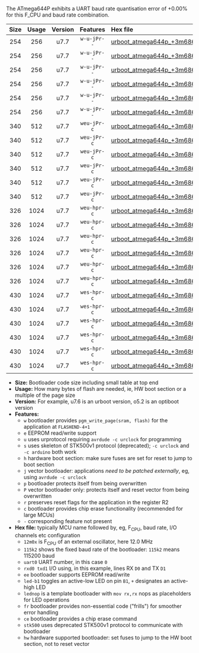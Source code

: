 The ATmega644P exhibits a UART baud rate quantisation error of +0.00% for this F_CPU and baud rate combination.

|Size|Usage|Version|Features|Hex file|
|:-:|:-:|:-:|:-:|:--|
|254|256|u7.7|`w-u-jPr--`|[urboot_atmega644p_+3m6864x_++14k4_uart0_rxd0_txd1_led+b0_fr.hex](https://raw.githubusercontent.com/stefanrueger/urboot.hex/main/mcus/atmega644p/external_oscillator/fcpu_+3m6864x/br_++14k4/urboot_atmega644p_+3m6864x_++14k4_uart0_rxd0_txd1_led+b0_fr.hex)|
|254|256|u7.7|`w-u-jPr--`|[urboot_atmega644p_+3m6864x_++14k4_uart0_rxd0_txd1_led+b7_fr.hex](https://raw.githubusercontent.com/stefanrueger/urboot.hex/main/mcus/atmega644p/external_oscillator/fcpu_+3m6864x/br_++14k4/urboot_atmega644p_+3m6864x_++14k4_uart0_rxd0_txd1_led+b7_fr.hex)|
|254|256|u7.7|`w-u-jPr--`|[urboot_atmega644p_+3m6864x_++14k4_uart0_rxd0_txd1_lednop_fr.hex](https://raw.githubusercontent.com/stefanrueger/urboot.hex/main/mcus/atmega644p/external_oscillator/fcpu_+3m6864x/br_++14k4/urboot_atmega644p_+3m6864x_++14k4_uart0_rxd0_txd1_lednop_fr.hex)|
|254|256|u7.7|`w-u-jPr--`|[urboot_atmega644p_+3m6864x_++14k4_uart1_rxd2_txd3_led+b0_fr.hex](https://raw.githubusercontent.com/stefanrueger/urboot.hex/main/mcus/atmega644p/external_oscillator/fcpu_+3m6864x/br_++14k4/urboot_atmega644p_+3m6864x_++14k4_uart1_rxd2_txd3_led+b0_fr.hex)|
|254|256|u7.7|`w-u-jPr--`|[urboot_atmega644p_+3m6864x_++14k4_uart1_rxd2_txd3_led+b7_fr.hex](https://raw.githubusercontent.com/stefanrueger/urboot.hex/main/mcus/atmega644p/external_oscillator/fcpu_+3m6864x/br_++14k4/urboot_atmega644p_+3m6864x_++14k4_uart1_rxd2_txd3_led+b7_fr.hex)|
|254|256|u7.7|`w-u-jPr--`|[urboot_atmega644p_+3m6864x_++14k4_uart1_rxd2_txd3_lednop_fr.hex](https://raw.githubusercontent.com/stefanrueger/urboot.hex/main/mcus/atmega644p/external_oscillator/fcpu_+3m6864x/br_++14k4/urboot_atmega644p_+3m6864x_++14k4_uart1_rxd2_txd3_lednop_fr.hex)|
|340|512|u7.7|`weu-jPr-c`|[urboot_atmega644p_+3m6864x_++14k4_uart0_rxd0_txd1_ee_led+b0_fr_ce.hex](https://raw.githubusercontent.com/stefanrueger/urboot.hex/main/mcus/atmega644p/external_oscillator/fcpu_+3m6864x/br_++14k4/urboot_atmega644p_+3m6864x_++14k4_uart0_rxd0_txd1_ee_led+b0_fr_ce.hex)|
|340|512|u7.7|`weu-jPr-c`|[urboot_atmega644p_+3m6864x_++14k4_uart0_rxd0_txd1_ee_led+b7_fr_ce.hex](https://raw.githubusercontent.com/stefanrueger/urboot.hex/main/mcus/atmega644p/external_oscillator/fcpu_+3m6864x/br_++14k4/urboot_atmega644p_+3m6864x_++14k4_uart0_rxd0_txd1_ee_led+b7_fr_ce.hex)|
|340|512|u7.7|`weu-jPr-c`|[urboot_atmega644p_+3m6864x_++14k4_uart0_rxd0_txd1_ee_lednop_fr_ce.hex](https://raw.githubusercontent.com/stefanrueger/urboot.hex/main/mcus/atmega644p/external_oscillator/fcpu_+3m6864x/br_++14k4/urboot_atmega644p_+3m6864x_++14k4_uart0_rxd0_txd1_ee_lednop_fr_ce.hex)|
|340|512|u7.7|`weu-jPr-c`|[urboot_atmega644p_+3m6864x_++14k4_uart1_rxd2_txd3_ee_led+b0_fr_ce.hex](https://raw.githubusercontent.com/stefanrueger/urboot.hex/main/mcus/atmega644p/external_oscillator/fcpu_+3m6864x/br_++14k4/urboot_atmega644p_+3m6864x_++14k4_uart1_rxd2_txd3_ee_led+b0_fr_ce.hex)|
|340|512|u7.7|`weu-jPr-c`|[urboot_atmega644p_+3m6864x_++14k4_uart1_rxd2_txd3_ee_led+b7_fr_ce.hex](https://raw.githubusercontent.com/stefanrueger/urboot.hex/main/mcus/atmega644p/external_oscillator/fcpu_+3m6864x/br_++14k4/urboot_atmega644p_+3m6864x_++14k4_uart1_rxd2_txd3_ee_led+b7_fr_ce.hex)|
|340|512|u7.7|`weu-jPr-c`|[urboot_atmega644p_+3m6864x_++14k4_uart1_rxd2_txd3_ee_lednop_fr_ce.hex](https://raw.githubusercontent.com/stefanrueger/urboot.hex/main/mcus/atmega644p/external_oscillator/fcpu_+3m6864x/br_++14k4/urboot_atmega644p_+3m6864x_++14k4_uart1_rxd2_txd3_ee_lednop_fr_ce.hex)|
|326|1024|u7.7|`weu-hpr-c`|[urboot_atmega644p_+3m6864x_++14k4_uart0_rxd0_txd1_ee_led+b0_fr_ce_hw.hex](https://raw.githubusercontent.com/stefanrueger/urboot.hex/main/mcus/atmega644p/external_oscillator/fcpu_+3m6864x/br_++14k4/urboot_atmega644p_+3m6864x_++14k4_uart0_rxd0_txd1_ee_led+b0_fr_ce_hw.hex)|
|326|1024|u7.7|`weu-hpr-c`|[urboot_atmega644p_+3m6864x_++14k4_uart0_rxd0_txd1_ee_led+b7_fr_ce_hw.hex](https://raw.githubusercontent.com/stefanrueger/urboot.hex/main/mcus/atmega644p/external_oscillator/fcpu_+3m6864x/br_++14k4/urboot_atmega644p_+3m6864x_++14k4_uart0_rxd0_txd1_ee_led+b7_fr_ce_hw.hex)|
|326|1024|u7.7|`weu-hpr-c`|[urboot_atmega644p_+3m6864x_++14k4_uart0_rxd0_txd1_ee_lednop_fr_ce_hw.hex](https://raw.githubusercontent.com/stefanrueger/urboot.hex/main/mcus/atmega644p/external_oscillator/fcpu_+3m6864x/br_++14k4/urboot_atmega644p_+3m6864x_++14k4_uart0_rxd0_txd1_ee_lednop_fr_ce_hw.hex)|
|326|1024|u7.7|`weu-hpr-c`|[urboot_atmega644p_+3m6864x_++14k4_uart1_rxd2_txd3_ee_led+b0_fr_ce_hw.hex](https://raw.githubusercontent.com/stefanrueger/urboot.hex/main/mcus/atmega644p/external_oscillator/fcpu_+3m6864x/br_++14k4/urboot_atmega644p_+3m6864x_++14k4_uart1_rxd2_txd3_ee_led+b0_fr_ce_hw.hex)|
|326|1024|u7.7|`weu-hpr-c`|[urboot_atmega644p_+3m6864x_++14k4_uart1_rxd2_txd3_ee_led+b7_fr_ce_hw.hex](https://raw.githubusercontent.com/stefanrueger/urboot.hex/main/mcus/atmega644p/external_oscillator/fcpu_+3m6864x/br_++14k4/urboot_atmega644p_+3m6864x_++14k4_uart1_rxd2_txd3_ee_led+b7_fr_ce_hw.hex)|
|326|1024|u7.7|`weu-hpr-c`|[urboot_atmega644p_+3m6864x_++14k4_uart1_rxd2_txd3_ee_lednop_fr_ce_hw.hex](https://raw.githubusercontent.com/stefanrueger/urboot.hex/main/mcus/atmega644p/external_oscillator/fcpu_+3m6864x/br_++14k4/urboot_atmega644p_+3m6864x_++14k4_uart1_rxd2_txd3_ee_lednop_fr_ce_hw.hex)|
|430|1024|u7.7|`wes-hpr-c`|[urboot_atmega644p_+3m6864x_++14k4_uart0_rxd0_txd1_ee_led+b0_fr_ce_stk500_hw.hex](https://raw.githubusercontent.com/stefanrueger/urboot.hex/main/mcus/atmega644p/external_oscillator/fcpu_+3m6864x/br_++14k4/urboot_atmega644p_+3m6864x_++14k4_uart0_rxd0_txd1_ee_led+b0_fr_ce_stk500_hw.hex)|
|430|1024|u7.7|`wes-hpr-c`|[urboot_atmega644p_+3m6864x_++14k4_uart0_rxd0_txd1_ee_led+b7_fr_ce_stk500_hw.hex](https://raw.githubusercontent.com/stefanrueger/urboot.hex/main/mcus/atmega644p/external_oscillator/fcpu_+3m6864x/br_++14k4/urboot_atmega644p_+3m6864x_++14k4_uart0_rxd0_txd1_ee_led+b7_fr_ce_stk500_hw.hex)|
|430|1024|u7.7|`wes-hpr-c`|[urboot_atmega644p_+3m6864x_++14k4_uart0_rxd0_txd1_ee_lednop_fr_ce_stk500_hw.hex](https://raw.githubusercontent.com/stefanrueger/urboot.hex/main/mcus/atmega644p/external_oscillator/fcpu_+3m6864x/br_++14k4/urboot_atmega644p_+3m6864x_++14k4_uart0_rxd0_txd1_ee_lednop_fr_ce_stk500_hw.hex)|
|430|1024|u7.7|`wes-hpr-c`|[urboot_atmega644p_+3m6864x_++14k4_uart1_rxd2_txd3_ee_led+b0_fr_ce_stk500_hw.hex](https://raw.githubusercontent.com/stefanrueger/urboot.hex/main/mcus/atmega644p/external_oscillator/fcpu_+3m6864x/br_++14k4/urboot_atmega644p_+3m6864x_++14k4_uart1_rxd2_txd3_ee_led+b0_fr_ce_stk500_hw.hex)|
|430|1024|u7.7|`wes-hpr-c`|[urboot_atmega644p_+3m6864x_++14k4_uart1_rxd2_txd3_ee_led+b7_fr_ce_stk500_hw.hex](https://raw.githubusercontent.com/stefanrueger/urboot.hex/main/mcus/atmega644p/external_oscillator/fcpu_+3m6864x/br_++14k4/urboot_atmega644p_+3m6864x_++14k4_uart1_rxd2_txd3_ee_led+b7_fr_ce_stk500_hw.hex)|
|430|1024|u7.7|`wes-hpr-c`|[urboot_atmega644p_+3m6864x_++14k4_uart1_rxd2_txd3_ee_lednop_fr_ce_stk500_hw.hex](https://raw.githubusercontent.com/stefanrueger/urboot.hex/main/mcus/atmega644p/external_oscillator/fcpu_+3m6864x/br_++14k4/urboot_atmega644p_+3m6864x_++14k4_uart1_rxd2_txd3_ee_lednop_fr_ce_stk500_hw.hex)|

- **Size:** Bootloader code size including small table at top end
- **Usage:** How many bytes of flash are needed, ie, HW boot section or a multiple of the page size
- **Version:** For example, u7.6 is an urboot version, o5.2 is an optiboot version
- **Features:**
  + `w` bootloader provides `pgm_write_page(sram, flash)` for the application at `FLASHEND-4+1`
  + `e` EEPROM read/write support
  + `u` uses urprotocol requiring `avrdude -c urclock` for programming
  + `s` uses skeleton of STK500v1 protocol (deprecated); `-c urclock` and `-c arduino` both work
  + `h` hardware boot section: make sure fuses are set for reset to jump to boot section
  + `j` vector bootloader: applications *need to be patched externally*, eg, using `avrdude -c urclock`
  + `p` bootloader protects itself from being overwritten
  + `P` vector bootloader only: protects itself and reset vector from being overwritten
  + `r` preserves reset flags for the application in the register R2
  + `c` bootloader provides chip erase functionality (recommended for large MCUs)
  + `-` corresponding feature not present
- **Hex file:** typically MCU name followed by, eg, F<sub>CPU</sub>, baud rate, I/O channels etc configuration
  + `12m0x` is F<sub>CPU</sub> of an external oscillator, here 12.0 MHz
  + `115k2` shows the fixed baud rate of the bootloader: `115k2` means 115200 baud
  + `uart0` UART number, in this case `0`
  + `rxd0 txd1` I/O using, in this example, lines RX `D0` and TX `D1`
  + `ee` bootloader supports EEPROM read/write
  + `led-b1` toggles an active-low LED on pin `B1`, `+` designates an active-high LED
  + `lednop` is a template bootloader with `mov rx,rx` nops as placeholders for LED operations
  + `fr` bootloader provides non-essential code ("frills") for smoother error handling
  + `ce` bootloader provides a chip erase command
  + `stk500` uses deprecated STK500v1 protocol to communicate with bootloader
  + `hw` hardware supported bootloader: set fuses to jump to the HW boot section, not to reset vector

